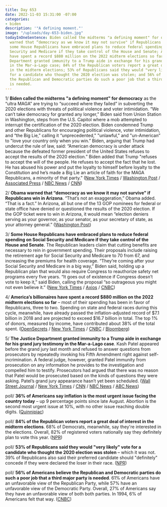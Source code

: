 ```yaml
---
title: Day 653
date: 2022-11-03 15:31:00 -07:00
categories:
- biden
description: '"A defining moment."'
image: "/uploads/day-653-biden.jpg"
todayInOneSentence: Biden called the midterms "a defining moment" for democracy; Obama
  warned that “democracy as we know it may not survive" if Republicans win in Arizona;
  some House Republicans have embraced plans to reduce federal spending on Social
  Security and Medicare if they take control of the House and Senate; America’s billionaires
  have spent a record $880 million on the 2022 midterm elections so far; the Justice
  Department granted immunity to a Trump aide in exchange for his grand jury testimony
  in the Mar-a-Lago case; 84% of the Republican voters report a great deal of interest
  in the midterm elections; 53% of Republicans said they would "very likely" vote
  for a candidate who thought the 2020 election was stolen; and 56% of Americans believe
  the Republican and Democratic parties do such a poor job that a third major party
  is needed.
---
```


1/ **Biden called the midterms "a defining moment" for democracy** as the “ultra MAGA” are trying to “succeed where they failed” in subverting the 2020 elections with threats of political violence and voter intimidation. “We can’t take democracy for granted any longer,” Biden said from Union Station in Washington, steps from the U.S. Capitol where a mob attempted to interrupt the certification of the 2020 election. Biden condemned Trump and other Republicans for encouraging political violence, voter intimidation, and “the Big Lie,” calling it “unprecedented," "unlawful," and "un-American” to "love your country only when you win.” Biden, arguing that Trump had undercut the rule of law, said: “American democracy is under attack because the defeated former president of the United States refuses to accept the results of the 2020 election.” Biden added that Trump "refuses to accept the will of the people. He refuses to accept the fact that he lost. He has abused his power and put the loyalty to himself before loyalty to the Constitution and he’s made a Big Lie an article of faith for the MAGA Republicans, a minority of that party.” ([New York Times](https://www.nytimes.com/2022/11/02/us/politics/biden-speech-democracy-election.html) / [Washington Post](https://www.washingtonpost.com/politics/2022/11/02/biden-warning-democracy-midterms-election-gop/) / [Associated Press](https://apnews.com/article/2022-midterm-elections-biden-democracy-anita-dunn-government-and-politics-16c8a7f93e6d1718bd794671d186bed3) / [NBC News](https://www.nbcnews.com/politics/2022-election/biden-give-primetime-speech-threats-democracy-final-midterms-push-rcna55218) / [CNN](https://www.cnn.com/2022/11/02/politics/biden-speech-democracy-dc))

2/ **Obama warned that “democracy as we know it may not survive" if Republicans win in Arizona**. “That’s not an exaggeration,” Obama added. “That is a fact.” In Arizona, all but one of the 13 GOP nominees for federal or state office have denied or questioned the results of the 2020 election. If the GOP ticket were to win in Arizona, it would mean “election deniers serving as your governor, as your senator, as your secretary of state, as your attorney general.” ([Washington Post](https://www.washingtonpost.com/politics/2022/11/03/obama-says-democracy-may-not-survive-if-arizona-republicans-win/))

3/ **Some House Republicans have embraced plans to reduce federal spending on Social Security and Medicare if they take control of the House and Senate**. The Republican leaders claim that cutting benefits are necessary to rein in government spending. Their proposals include raising the retirement age for Social Security and Medicare to 70 from 67, and increasing the premiums for health coverage. “They’re coming after your Social Security and Medicare in a big way,” Biden said, holding up a Republican plan that would also require Congress to reauthorize safety net programs every five years. “It goes out of existence if Congress doesn’t vote to keep it,” said Biden, calling the proposal “so outrageous you might not even believe it.” ([New York Times](https://www.nytimes.com/2022/11/02/us/politics/republicans-social-security-medicare.html) / [Axios](https://www.axios.com/2022/11/03/gop-floats-medicare-reform) / [CNBC](https://www.cnbc.com/2022/11/02/how-social-security-and-medicare-may-be-affected-by-midterm-elections.html))

4/ **America’s billionaires have spent a record $880 million on the 2022 midterm elections so far** – most of their spending has been in favor of Republicans, three to two. Spending on state and federal races during this cycle, meanwhile, have already passed the inflation-adjusted record of $7.1 billion in 2018 and are projected to exceed $16.7 billion in total. The top 1% of donors, measured by income, have contributed about 38% of the total spent. ([OpenSecrets](https://www.opensecrets.org/news/2022/11/total-cost-of-2022-state-and-federal-elections-projected-to-exceed-16-7-billion) / [New York Times](https://www.nytimes.com/2022/11/03/us/politics/midterm-money-billionaires.html?smid=url-share) / [CNBC](https://www.cnbc.com/2022/11/03/american-billionaires-spent-a-record-880-million-on-the-us-midterm-elections-.html) / [Bloomberg](https://www.bloomberg.com/news/articles/2022-11-03/spending-on-us-midterm-elections-to-exceed-16-7-billion-setting-new-record?srnd=politics-vp&sref=MIBMEEoj))

5/ **The Justice Department granted immunity to a Trump aide in exchange for his grand jury testimony in the Mar-a-Lago case**. Kash Patel appeared before the grand jury last month and refused to answer questions from prosecutors by repeatedly invoking his Fifth Amendment right against self-incrimination. A federal judge, however, granted Patel immunity from prosecution on any information he provides to the investigation and compelled him to testify. Prosecutors had argued that there was no reason that Patel would be prosecuted based on the kinds of questions they were asking. Patel’s grand jury appearance hasn’t yet been scheduled. ([Wall Street Journal](https://www.wsj.com/articles/trump-aide-granted-immunity-set-to-testify-at-grand-jury-probing-mar-a-lago-documents-11667429590?mod=djemalertNEWS) / [New York Times](https://www.nytimes.com/2022/11/02/us/politics/justice-department-trump-kash-patel.html) / [CNN](https://www.cnn.com/2022/11/02/politics/kash-patel-testify-mar-a-lago-documents-grand-jury/) / [NBC News](https://www.nbcnews.com/politics/donald-trump/doj-grants-immunity-trump-adviser-kash-patel-compel-grand-jury-testimo-rcna55488) / [ABC News](https://abcnews.go.com/Politics/trump-aide-offered-immunity-testify-grand-jury-mar/story?id=92576020))



poll/ **36% of Americans say inflation is the most urgent issue facing the country today** – up 9 percentage points since late August. Abortion is the second most urgent issue at 10%, with no other issue reaching double digits. ([Quinnipiac](https://poll.qu.edu/poll-release?releaseid=3861))

poll/ **84% of the Republican voters report a great deal of interest in the midterm elections**. 68% of Democrats, meanwhile, say they're interested in the elections. Overall, 82% of registered voters nationally say they definitely plan to vote this year. ([NPR](https://www.npr.org/2022/11/02/1133169243/poll-democrats-republicans-election-midterms-voters))

poll/ **53% of Republicans said they would "very likely" vote for a candidate who thought the 2020 election was stolen** – which it was not. 39% of Republicans also said their preferred candidate should "definitely" concede if they were declared the loser in their race. ([NPR](https://www.npr.org/2022/11/02/1133169243/poll-democrats-republicans-election-midterms-voters))

poll/ **56% of Americans believe the Republican and Democratic parties do such a poor job that a third major party is needed**. 61% of Americans have an unfavorable view of the Republican Party, while 57% have an unfavorable view of the Democratic Party. Overall, 27% of Americans say they have an unfavorable view of both both parties. In 1994, 6% of Americans felt that way. ([CNBC](https://www.cnbc.com/2022/11/03/increasingly-dissatisfied-voters-favor-getting-a-third-party-choice.html))

